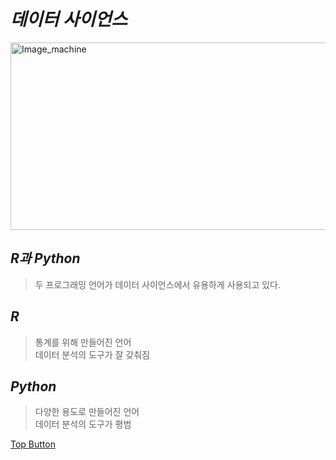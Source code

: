 *데이터 사이언스*
======  

<img src="https://user-images.githubusercontent.com/66001539/121005332-aa55c100-c7ca-11eb-94e9-64ce3dbb6b6f.png" width="600px" height="300px" title="px(픽셀) 크기 설정" alt="Image_machine"></img><br/>   

*R과 Python*
------  
> 두 프로그래밍 언어가 데이터 사이언스에서 유용하게 사용되고 있다.  

*R*
------  
> 통계를 위해 만들어진 언어  
> 데이터 분석의 도구가 잘 갖춰짐  

*Python*
------  
> 다양한 용도로 만들어진 언어  
> 데이터 분석의 도구가 평범  

[Top Button](#)
